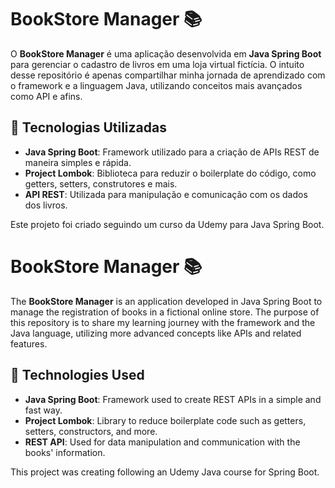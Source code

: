 # BookStore Manager 📚

O **BookStore Manager** é uma aplicação desenvolvida em **Java Spring Boot** para gerenciar o cadastro de livros em uma loja virtual fictícia. O intuito desse repositório é apenas compartilhar minha jornada de aprendizado com o framework e a linguagem Java, utilizando conceitos mais avançados como API e afins. 

## 🚀 Tecnologias Utilizadas

- **Java Spring Boot**: Framework utilizado para a criação de APIs REST de maneira simples e rápida.
- **Project Lombok**: Biblioteca para reduzir o boilerplate do código, como getters, setters, construtores e mais.
- **API REST**: Utilizada para manipulação e comunicação com os dados dos livros.

Este projeto foi criado seguindo um curso da Udemy para Java Spring Boot.


# BookStore Manager 📚

The **BookStore Manager** is an application developed in Java Spring Boot to manage the registration of books in a fictional online store. The purpose of this repository is to share my learning journey with the framework and the Java language, utilizing more advanced concepts like APIs and related features.

## 🚀 Technologies Used

-  **Java Spring Boot**: Framework used to create REST APIs in a simple and fast way.
-  **Project Lombok**: Library to reduce boilerplate code such as getters, setters, constructors, and more.
-  **REST API**: Used for data manipulation and communication with the books' information.

This project was creating following an Udemy Java course for Spring Boot.
